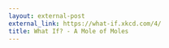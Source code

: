 ```yaml
---
layout: external-post
external_link: https://what-if.xkcd.com/4/
title: What If? - A Mole of Moles
---
```


